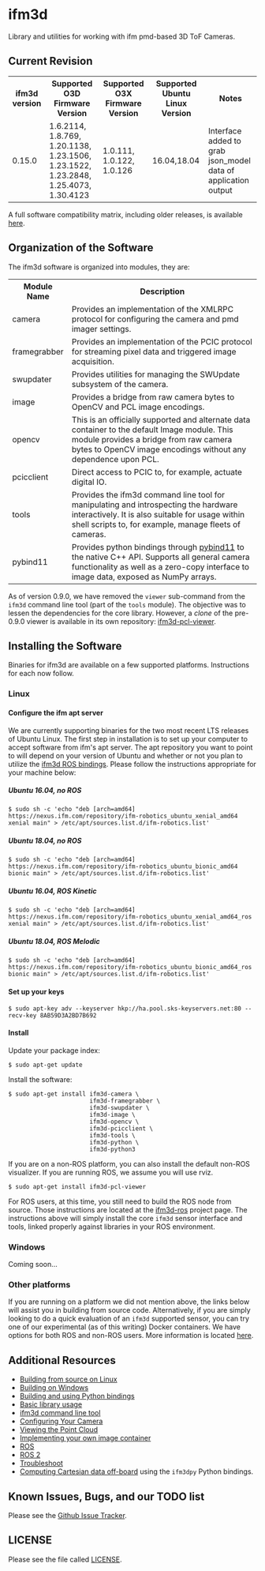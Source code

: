 
ifm3d
=====
Library and utilities for working with ifm pmd-based 3D ToF Cameras.

Current Revision
----------------
<table>
  <tr>
    <th>ifm3d version</th>
    <th>Supported O3D Firmware Version</th>
    <th>Supported O3X Firmware Version</th>
    <th>Supported Ubuntu Linux Version</th>
    <th>Notes</th>
  </tr>
  <tr>
    <td>0.15.0</td>
    <td>1.6.2114, 1.8.769, 1.20.1138, 1.23.1506, 1.23.1522, 1.23.2848,
    1.25.4073, 1.30.4123</td>
    <td>1.0.111, 1.0.122, 1.0.126</td>
    <td>16.04,18.04</td>
    <td>Interface added to grab json_model data of application output</td>
  </tr>
</table>

A full software compatibility matrix, including older releases, is available [here](doc/swcompat.md).

Organization of the Software
----------------------------
The ifm3d software is organized into modules, they are:

<table>
  <tr>
    <th>Module Name</th>
    <th>Description</th>
  </tr>
  <tr>
    <td>camera</td>
    <td>Provides an implementation of the XMLRPC protocol for configuring the
    camera and pmd imager settings.</td>
  </tr>
  <tr>
    <td>framegrabber</td>
    <td>Provides an implementation of the PCIC protocol for streaming pixel
    data and triggered image acquisition.</td>
  </tr>
  <tr>
    <td>swupdater</td>
    <td>Provides utilities for managing the SWUpdate subsystem of the
    camera.</td>
  </tr>
  <tr>
    <td>image</td>
    <td>Provides a bridge from raw camera bytes to OpenCV and PCL image encodings.</td>
  </tr>
  <tr>
    <td>opencv</td>
    <td>This is an officially supported and alternate data container to the
    default Image module. This module provides a bridge from raw camera bytes
    to OpenCV image encodings without any dependence upon PCL.</td>
  </tr>
  <tr>
    <td>pcicclient</td>
    <td>Direct access to PCIC to, for example, actuate digital IO.</td>
  </tr>
  <tr>
    <td>tools</td>
    <td>Provides the ifm3d command line tool for manipulating and introspecting
    the hardware interactively. It is also suitable for usage within shell
    scripts to, for example, manage fleets of cameras.</td>
  </tr>
  <tr>
    <td>pybind11</td>
    <td>Provides python bindings through
    <a href="https://github.com/pybind/pybind11">pybind11</a> to the native C++ API.
    Supports all general camera functionality as well as a zero-copy interface
    to image data, exposed as NumPy arrays.</td>
  </tr>
</table>

As of version 0.9.0, we have removed the `viewer` sub-command from the `ifm3d`
command line tool (part of the `tools` module). The objective was to lessen the
dependencies for the core library. However, a *clone* of the pre-0.9.0
viewer is available in its own repository:
[ifm3d-pcl-viewer](https://github.com/lovepark/ifm3d-pcl-viewer).

Installing the Software
-----------------------
Binaries for ifm3d are available on a few supported platforms. Instructions for
each now follow.

### Linux

#### Configure the ifm apt server

We are currently supporting binaries for the two most recent LTS releases of
Ubuntu Linux. The first step in installation is to set up your computer to
accept software from ifm's apt server. The apt repository you want to point to
will depend on your version of Ubuntu and whether or not you plan to utilize
the [ifm3d ROS bindings](https://github.com/ifm/ifm3d-ros). Please follow the
instructions appropriate for your machine below:

##### Ubuntu 16.04, no ROS

```
$ sudo sh -c 'echo "deb [arch=amd64] https://nexus.ifm.com/repository/ifm-robotics_ubuntu_xenial_amd64 xenial main" > /etc/apt/sources.list.d/ifm-robotics.list'
```

##### Ubuntu 18.04, no ROS

```
$ sudo sh -c 'echo "deb [arch=amd64] https://nexus.ifm.com/repository/ifm-robotics_ubuntu_bionic_amd64 bionic main" > /etc/apt/sources.list.d/ifm-robotics.list'
```

##### Ubuntu 16.04, ROS Kinetic

```
$ sudo sh -c 'echo "deb [arch=amd64] https://nexus.ifm.com/repository/ifm-robotics_ubuntu_xenial_amd64_ros xenial main" > /etc/apt/sources.list.d/ifm-robotics.list'
```

##### Ubuntu 18.04, ROS Melodic

```
$ sudo sh -c 'echo "deb [arch=amd64] https://nexus.ifm.com/repository/ifm-robotics_ubuntu_bionic_amd64_ros bionic main" > /etc/apt/sources.list.d/ifm-robotics.list'
```

#### Set up your keys

```
$ sudo apt-key adv --keyserver hkp://ha.pool.sks-keyservers.net:80 --recv-key 8AB59D3A2BD7B692
```

#### Install

Update your package index:

```
$ sudo apt-get update
```

Install the software:

```
$ sudo apt-get install ifm3d-camera \
                       ifm3d-framegrabber \
                       ifm3d-swupdater \
                       ifm3d-image \
                       ifm3d-opencv \
                       ifm3d-pcicclient \
                       ifm3d-tools \
                       ifm3d-python \
                       ifm3d-python3
```

If you are on a non-ROS platform, you can also install the default non-ROS
visualizer. If you are running ROS, we assume you will use rviz.

```
$ sudo apt-get install ifm3d-pcl-viewer
```

For ROS users, at this time, you still need to build the ROS node from
source. Those instructions are located at the
[ifm3d-ros](https://github.com/ifm/ifm3d-ros) project page. The instructions
above will simply install the core `ifm3d` sensor interface and tools, linked
properly against libraries in your ROS environment.

### Windows

Coming soon...

### Other platforms

If you are running on a platform we did not mention above, the links below will
assist you in building from source code. Alternatively, if you are simply
looking to do a quick evaluation of an `ifm3d` supported sensor, you can try
one of our experimental (as of this writing) Docker containers. We have options
for both ROS and non-ROS users. More information is located [here](docker/).


Additional Resources
--------------------
* [Building from source on Linux](doc/source_build.md)
* [Building on Windows](doc/windows.md)
* [Building and using Python bindings](doc/python.md)
* [Basic library usage](doc/basic_usage.md)
* [ifm3d command line tool](doc/cmdline.md)
* [Configuring Your Camera](doc/configuring.md)
* [Viewing the Point Cloud](https://github.com/ifm/ifm3d-pcl-viewer)
* [Implementing your own image container](doc/img_container.md)
* [ROS](https://github.com/ifm/ifm3d-ros)
* [ROS 2](https://github.com/ifm/ifm3d-ros2)
* [Troubleshoot](doc/troubleshoot.md)
* [Computing Cartesian data off-board](doc/compute_cartesian/O3D_Cartesian_Computation.ipynb) using the
  `ifm3dpy` Python bindings.

Known Issues, Bugs, and our TODO list
-------------------------------------
Please see the [Github Issue Tracker](https://github.com/ifm/ifm3d/issues).


LICENSE
-------
Please see the file called [LICENSE](LICENSE).

